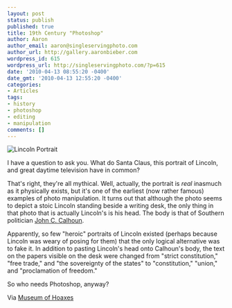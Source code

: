 ```yaml
---
layout: post
status: publish
published: true
title: 19th Century "Photoshop"
author: Aaron
author_email: aaron@singleservingphoto.com
author_url: http://gallery.aaronbieber.com
wordpress_id: 615
wordpress_url: http://singleservingphoto.com/?p=615
date: '2010-04-13 08:55:20 -0400'
date_gmt: '2010-04-13 12:55:20 -0400'
categories:
- Articles
tags:
- history
- photoshop
- editing
- manipulation
comments: []
---
```

![](http://singleservingphoto.com/wp-content/uploads/2010/04/1860lincoln1.jpg "Lincoln Portrait")

I have a question to ask you. What do Santa Claus, this portrait of
Lincoln, and great daytime television have in common?

That's right, they're all mythical. Well, actually, the portrait is
_real_ inasmuch as it physically exists, but it's one of the earliest
(now rather famous) examples of photo manipulation. It turns out that
although the photo seems to depict a stoic Lincoln standing beside a
writing desk, the only thing in that photo that is actually Lincoln's is
his head. The body is that of Southern politician [John C.
Calhoun](http://en.wikipedia.org/wiki/John_C._Calhoun).

Apparently, so few "heroic" portraits of Lincoln existed (perhaps
because Lincoln was weary of posing for them) that the only logical
alternative was to fake it. In addition to pasting Lincoln's head onto
Calhoun's body, the text on the papers visible on the desk were changed
from "strict constitution," "free trade," and "the sovereignty of the
states" to "constitution," "union," and "proclamation of freedom."

So who needs Photoshop, anyway?

Via [Museum of
Hoaxes](http://www.museumofhoaxes.com/hoax/photo_database/image/lincolns_portrait/)
